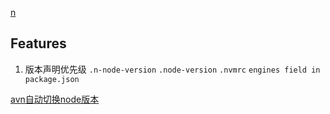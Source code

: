 [n](https://github.com/tj/n)

## Features

1. 版本声明优先级 `.n-node-version` `.node-version` `.nvmrc` `engines field in package.json`

[avn自动切换node版本](https://www.jianshu.com/p/faa3e32055ce)
